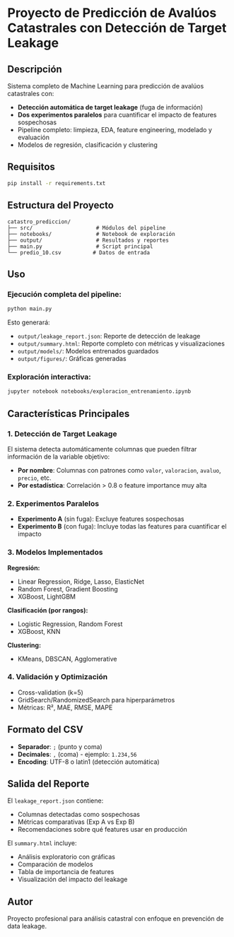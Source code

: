 # Proyecto de Predicción de Avalúos Catastrales con Detección de Target Leakage

## Descripción

Sistema completo de Machine Learning para predicción de avalúos catastrales con:
- **Detección automática de target leakage** (fuga de información)
- **Dos experimentos paralelos** para cuantificar el impacto de features sospechosas
- Pipeline completo: limpieza, EDA, feature engineering, modelado y evaluación
- Modelos de regresión, clasificación y clustering

## Requisitos

```bash
pip install -r requirements.txt
```

## Estructura del Proyecto

```
catastro_prediccion/
├── src/                    # Módulos del pipeline
├── notebooks/              # Notebook de exploración
├── output/                 # Resultados y reportes
├── main.py                 # Script principal
└── predio_10.csv          # Datos de entrada
```

## Uso

### Ejecución completa del pipeline:

```bash
python main.py
```

Esto generará:
- `output/leakage_report.json`: Reporte de detección de leakage
- `output/summary.html`: Reporte completo con métricas y visualizaciones
- `output/models/`: Modelos entrenados guardados
- `output/figures/`: Gráficas generadas

### Exploración interactiva:

```bash
jupyter notebook notebooks/exploracion_entrenamiento.ipynb
```

## Características Principales

### 1. Detección de Target Leakage

El sistema detecta automáticamente columnas que pueden filtrar información de la variable objetivo:

- **Por nombre**: Columnas con patrones como `valor`, `valoracion`, `avaluo`, `precio`, etc.
- **Por estadística**: Correlación > 0.8 o feature importance muy alta

### 2. Experimentos Paralelos

- **Experimento A** (sin fuga): Excluye features sospechosas
- **Experimento B** (con fuga): Incluye todas las features para cuantificar el impacto

### 3. Modelos Implementados

**Regresión:**
- Linear Regression, Ridge, Lasso, ElasticNet
- Random Forest, Gradient Boosting
- XGBoost, LightGBM

**Clasificación (por rangos):**
- Logistic Regression, Random Forest
- XGBoost, KNN

**Clustering:**
- KMeans, DBSCAN, Agglomerative

### 4. Validación y Optimización

- Cross-validation (k=5)
- GridSearch/RandomizedSearch para hiperparámetros
- Métricas: R², MAE, RMSE, MAPE

## Formato del CSV

- **Separador**: `;` (punto y coma)
- **Decimales**: `,` (coma) - ejemplo: `1.234,56`
- **Encoding**: UTF-8 o latin1 (detección automática)

## Salida del Reporte

El `leakage_report.json` contiene:
- Columnas detectadas como sospechosas
- Métricas comparativas (Exp A vs Exp B)
- Recomendaciones sobre qué features usar en producción

El `summary.html` incluye:
- Análisis exploratorio con gráficas
- Comparación de modelos
- Tabla de importancia de features
- Visualización del impacto del leakage

## Autor

Proyecto profesional para análisis catastral con enfoque en prevención de data leakage.
